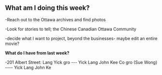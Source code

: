 ## What am I doing this week? ##
-Reach out to the Ottawa archives and find photos 

-Look for stories to tell; the Chinese Canadian Ottawa Community

-decide what I want to project, beyond the businesses- maybe edit an entire movie?

**What do I have from last week?**

-201 Albert Street: Lang Yick gro --- Yick Lang John Kee Co gro (Sue Wong) ---- Yick Lang John Ke
